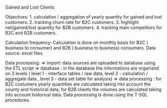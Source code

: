 Gained and Lost Clients

Objectives:
          1. calculation / aggregation of yearly quantity for gained and lost customers.
          2. tracking churn rate for B2C customers.
          3. highlight net/gained/lost quantity for B2B customers.
          4. tracking main competitors for B2C and B2B customers.

Calculation frequency: Calculation is done on monthly basis for B2C ( business to consumer) and B2B ( business to business) consumers.
Data source: excel files

Data processing:
=> import: data sources are uploaded to database using the ETL script
=> database : in the database the informations are organized on 3 levels ( level 1 - interface tables / raw data, level 2 - calculation / aggregate data , level 3 - data set table for analysis)
=> data processing : for B2C costumers yearly quantities are calculated taking into account the county and historical data, for B2B clients the volumes are calculated taking into account historical data. Data processing is done using the T-SQL procedures.





 
